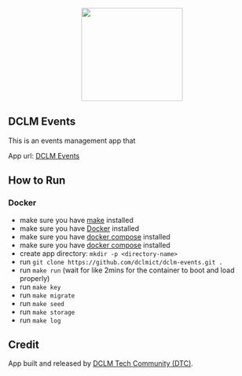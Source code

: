 <p align="center"><a href="https://dclm.org" target="_blank"><img src="https://dclmcloud.s3.amazonaws.com/img/logo.png" width="206.5" height="190"></a></p>

## DCLM Events
This is an events management app that 

App url: [DCLM Events](https://events.dclm.org)


## How to Run
### Docker
- make sure you have [make](docs/make.md) installed
- make sure you have [Docker](https://docs.docker.com/desktop/) installed
- make sure you have [docker compose](https://docs.docker.com/compose/install/) installed
- make sure you have [docker compose](https://docs.docker.com/compose/install/) installed
- create app directory: `mkdir -p <directory-name>`
- run `git clone https://github.com/dclmict/dclm-events.git .`
- run `make run` (wait for like 2mins for the container to boot and load properly)
- run `make key`
- run `make migrate`
- run `make seed`
- run `make storage`
- run `make log`


## Credit
App built and released by [DCLM Tech Community (DTC)](https://developers.dclm.org).
